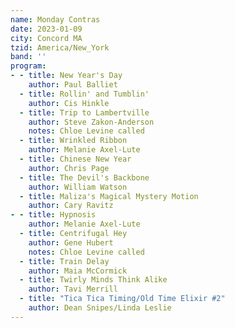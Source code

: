 ```yaml
---
name: Monday Contras
date: 2023-01-09
city: Concord MA
tzid: America/New_York
band: ''
program:
- - title: New Year's Day
    author: Paul Balliet
  - title: Rollin' and Tumblin'
    author: Cis Hinkle
  - title: Trip to Lambertville
    author: Steve Zakon-Anderson
    notes: Chloe Levine called
  - title: Wrinkled Ribbon
    author: Melanie Axel-Lute
  - title: Chinese New Year
    author: Chris Page
  - title: The Devil's Backbone
    author: William Watson
  - title: Maliza's Magical Mystery Motion
    author: Cary Ravitz
- - title: Hypnosis
    author: Melanie Axel-Lute
  - title: Centrifugal Hey
    author: Gene Hubert
    notes: Chloe Levine called
  - title: Train Delay
    author: Maia McCormick
  - title: Twirly Minds Think Alike
    author: Tavi Merrill
  - title: "Tica Tica Timing/Old Time Elixir #2"
    author: Dean Snipes/Linda Leslie
---
```


